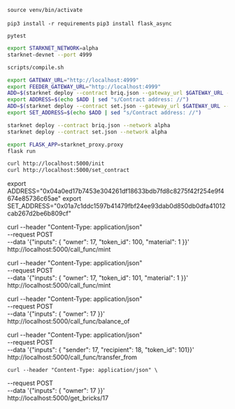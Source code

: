 
```source venv/bin/activate```

```pip3 install -r requirements```
```pip3 install flask_async```



`pytest`


```sh
export STARKNET_NETWORK=alpha
starknet-devnet --port 4999

scripts/compile.sh

export GATEWAY_URL="http://localhost:4999"
export FEEDER_GATEWAY_URL="http://localhost:4999"
ADD=$(starknet deploy --contract briq.json --gateway_url $GATEWAY_URL --feeder_gateway_url $FEEDER_GATEWAY_URL | grep "Contract")
export ADDRESS=$(echo $ADD | sed "s/Contract address: //")
ADD=$(starknet deploy --contract set.json --gateway_url $GATEWAY_URL --feeder_gateway_url $FEEDER_GATEWAY_URL | grep "Contract")
export SET_ADDRESS=$(echo $ADD | sed "s/Contract address: //")

starknet deploy --contract briq.json --network alpha
starknet deploy --contract set.json --network alpha

export FLASK_APP=starknet_proxy.proxy
flask run

curl http://localhost:5000/init
curl http://localhost:5000/set_contract
```

export ADDRESS="0x04a0ed17b7453e304261df18633bdb7fd8c8275f42f254e9f4674e85736c65ae"
export SET_ADDRESS="0x01a7c1ddc1597b41479fbf24ee93dab0d850db0dfa41012cab267d2be6b809cf"

curl --header "Content-Type: application/json" \
  --request POST \
  --data '{"inputs": { "owner": 17, "token_id": 100, "material": 1 }}' \
  http://localhost:5000/call_func/mint

  curl --header "Content-Type: application/json" \
  --request POST \
  --data '{"inputs": { "owner": 17, "token_id": 101, "material": 1 }}' \
  http://localhost:5000/call_func/mint

  curl --header "Content-Type: application/json" \
  --request POST \
  --data '{"inputs": { "owner": 17 }}' \
  http://localhost:5000/call_func/balance_of

  curl --header "Content-Type: application/json" \
  --request POST \
  --data '{"inputs": { "sender": 17, "recipient": 18, "token_id": 101}}' \
  http://localhost:5000/call_func/transfer_from

    curl --header "Content-Type: application/json" \
  --request POST \
  --data '{"inputs": { "owner": 17 }}' \
  http://localhost:5000/get_bricks/17
